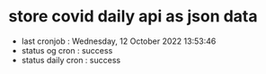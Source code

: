 # store covid daily api as json data

- last cronjob : Wednesday, 12 October 2022 13:53:46
- status og cron : success
- status daily cron : success
      
      